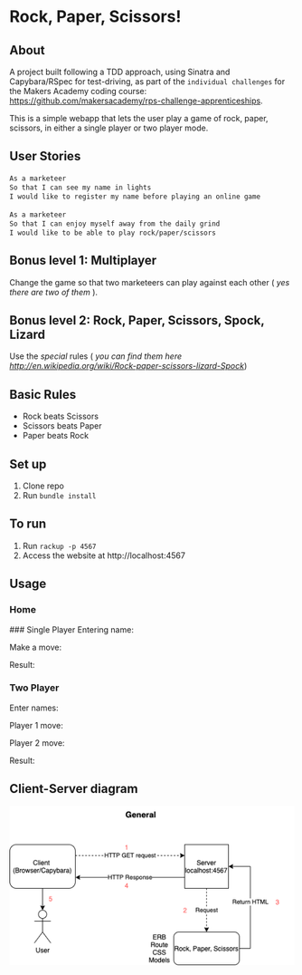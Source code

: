 # Rock, Paper, Scissors!
## About

A project built following a TDD approach, using Sinatra and Capybara/RSpec for test-driving, as part of the `individual challenges` for the Makers Academy coding course: https://github.com/makersacademy/rps-challenge-apprenticeships.

This is a simple webapp that lets the user play a game of rock, paper, scissors, in either a single player or two player mode.

## User Stories

```
As a marketeer
So that I can see my name in lights
I would like to register my name before playing an online game

As a marketeer
So that I can enjoy myself away from the daily grind
I would like to be able to play rock/paper/scissors
```

## Bonus level 1: Multiplayer

Change the game so that two marketeers can play against each other ( _yes there are two of them_ ).

## Bonus level 2: Rock, Paper, Scissors, Spock, Lizard

Use the _special_ rules ( _you can find them here http://en.wikipedia.org/wiki/Rock-paper-scissors-lizard-Spock_)

## Basic Rules

- Rock beats Scissors
- Scissors beats Paper
- Paper beats Rock

## Set up

1. Clone repo
2. Run `bundle install`

## To run

1. Run `rackup -p 4567`
2. Access the website at http://localhost:4567

## Usage
### Home


### Single Player
Entering name:

Make a move:

Result:

### Two Player
Enter names:

Player 1 move:

Player 2 move:

Result:


## Client-Server diagram

![client-server diagram for RPS app](https://github.com/lewiscj97/rps-challenge-apprenticeships/blob/main/public/server.png)